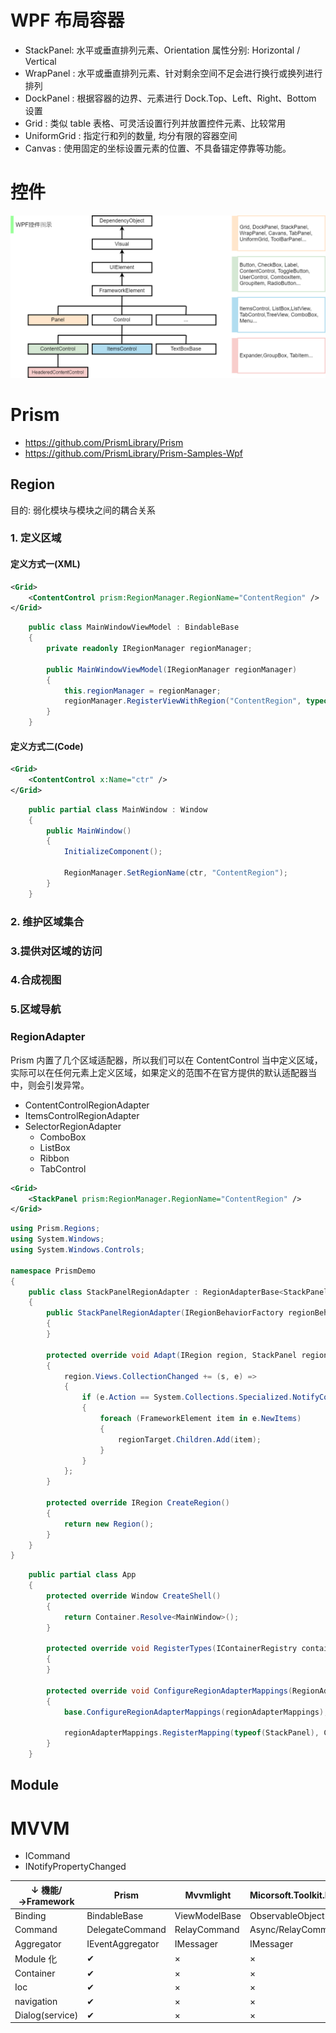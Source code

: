 # WPF 布局容器

- StackPanel: 水平或垂直排列元素、Orientation 属性分别: Horizontal / Vertical
- WrapPanel : 水平或垂直排列元素、针对剩余空间不足会进行换行或换列进行排列
- DockPanel : 根据容器的边界、元素进行 Dock.Top、Left、Right、Bottom 设置
- Grid : 类似 table 表格、可灵活设置行列并放置控件元素、比较常用
- UniformGrid : 指定行和列的数量, 均分有限的容器空间
- Canvas : 使用固定的坐标设置元素的位置、不具备锚定停靠等功能。

# 控件

![](/WPF/wpf.png)

# Prism

- https://github.com/PrismLibrary/Prism
- https://github.com/PrismLibrary/Prism-Samples-Wpf

## Region

目的: 弱化模块与模块之间的耦合关系

### 1. 定义区域

#### 定义方式一(XML)

```xml
<Grid>
    <ContentControl prism:RegionManager.RegionName="ContentRegion" />
</Grid>
```

```C#
    public class MainWindowViewModel : BindableBase
    {
        private readonly IRegionManager regionManager;

        public MainWindowViewModel(IRegionManager regionManager)
        {
            this.regionManager = regionManager;
            regionManager.RegisterViewWithRegion("ContentRegion", typeof(ViewA));
        }
    }
```

#### 定义方式二(Code)

```xml
<Grid>
    <ContentControl x:Name="ctr" />
</Grid>
```

```C#
    public partial class MainWindow : Window
    {
        public MainWindow()
        {
            InitializeComponent();

            RegionManager.SetRegionName(ctr, "ContentRegion");
        }
    }
```

### 2. 维护区域集合

### 3.提供对区域的访问

### 4.合成视图

### 5.区域导航

### RegionAdapter

Prism 内置了几个区域适配器，所以我们可以在 ContentControl 当中定义区域，实际可以在任何元素上定义区域，如果定义的范围不在官方提供的默认适配器当中，则会引发异常。

- ContentControlRegionAdapter
- ItemsControlRegionAdapter
- SelectorRegionAdapter
  - ComboBox
  - ListBox
  - Ribbon
  - TabControl

```xml
<Grid>
    <StackPanel prism:RegionManager.RegionName="ContentRegion" />
</Grid>
```

```C#
using Prism.Regions;
using System.Windows;
using System.Windows.Controls;

namespace PrismDemo
{
    public class StackPanelRegionAdapter : RegionAdapterBase<StackPanel>
    {
        public StackPanelRegionAdapter(IRegionBehaviorFactory regionBehaviorFactory) : base(regionBehaviorFactory)
        {
        }

        protected override void Adapt(IRegion region, StackPanel regionTarget)
        {
            region.Views.CollectionChanged += (s, e) =>
            {
                if (e.Action == System.Collections.Specialized.NotifyCollectionChangedAction.Add)
                {
                    foreach (FrameworkElement item in e.NewItems)
                    {
                        regionTarget.Children.Add(item);
                    }
                }
            };
        }

        protected override IRegion CreateRegion()
        {
            return new Region();
        }
    }
}
```

```C#
    public partial class App
    {
        protected override Window CreateShell()
        {
            return Container.Resolve<MainWindow>();
        }

        protected override void RegisterTypes(IContainerRegistry containerRegistry)
        {
        }

        protected override void ConfigureRegionAdapterMappings(RegionAdapterMappings regionAdapterMappings)
        {
            base.ConfigureRegionAdapterMappings(regionAdapterMappings);

            regionAdapterMappings.RegisterMapping(typeof(StackPanel), Container.Resolve<StackPanelRegionAdapter>());
        }
    }
```

## Module

# MVVM

- ICommand
- INotifyPropertyChanged

| ↓ 機能/→Framework | Prism            | Mvvmlight     | Micorsoft.Toolkit.Mvvm |
| ----------------- | ---------------- | ------------- | ---------------------- |
| Binding           | BindableBase     | ViewModelBase | ObservableObject       |
| Command           | DelegateCommand  | RelayCommand  | Async/RelayCommand     |
| Aggregator        | IEventAggregator | IMessager     | IMessager              |
| Module 化         | ✔                | ×             | ×                      |
| Container         | ✔                | ×             | ×                      |
| Ioc               | ✔                | ×             | ×                      |
| navigation        | ✔                | ×             | ×                      |
| Dialog(service)   | ✔                | ×             | ×                      |
